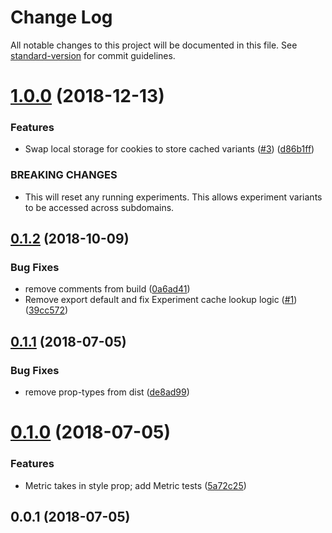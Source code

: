 # Change Log

All notable changes to this project will be documented in this file. See [standard-version](https://github.com/conventional-changelog/standard-version) for commit guidelines.

<a name="1.0.0"></a>
# [1.0.0](https://github.com/sappira-inc/react-scientist/compare/v0.1.2...v1.0.0) (2018-12-13)


### Features

* Swap local storage for cookies to store cached variants ([#3](https://github.com/sappira-inc/react-scientist/issues/3)) ([d86b1ff](https://github.com/sappira-inc/react-scientist/commit/d86b1ff))


### BREAKING CHANGES

* This will reset any running experiments. This allows experiment variants to be accessed across subdomains.



<a name="0.1.2"></a>
## [0.1.2](https://github.com/sappira-inc/react-scientist/compare/v0.1.1...v0.1.2) (2018-10-09)


### Bug Fixes

* remove comments from build ([0a6ad41](https://github.com/sappira-inc/react-scientist/commit/0a6ad41))
* Remove export default and fix Experiment cache lookup logic ([#1](https://github.com/sappira-inc/react-scientist/issues/1)) ([39cc572](https://github.com/sappira-inc/react-scientist/commit/39cc572))



<a name="0.1.1"></a>
## [0.1.1](https://github.com/sappira-inc/react-scientist/compare/v0.1.0...v0.1.1) (2018-07-05)


### Bug Fixes

* remove prop-types from dist ([de8ad99](https://github.com/sappira-inc/react-scientist/commit/de8ad99))



<a name="0.1.0"></a>
# [0.1.0](https://github.com/sappira-inc/react-scientist/compare/v0.0.1...v0.1.0) (2018-07-05)


### Features

* Metric takes in style prop; add Metric tests ([5a72c25](https://github.com/sappira-inc/react-scientist/commit/5a72c25))



<a name="0.0.1"></a>
## 0.0.1 (2018-07-05)
